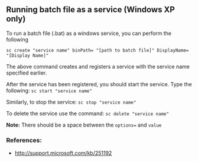 Running batch file as a service (Windows XP only)
---

To run a batch file (.bat) as a windows service, you can perform the following

`sc create "service name" binPath= "[path to batch file]" DisplayName= "[Display Name]"`

The above command creates and registers a service with the service name specified earlier.

After the service has been registered, you should start the service. Type the following: `sc start "service name"`

Similarly, to stop the service: `sc stop "service name"`

To delete the service use the command: `sc delete "service name"`

**Note:** There should be a space between the `options=` and `value`

### References:
- http://support.microsoft.com/kb/251192
